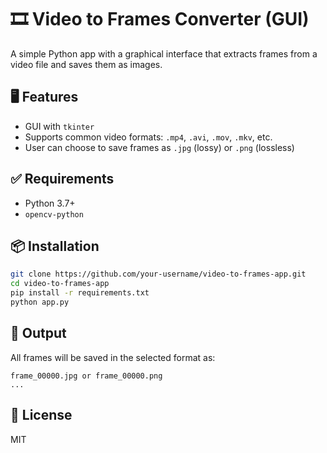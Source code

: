 # 🎞️ Video to Frames Converter (GUI)

A simple Python app with a graphical interface that extracts frames from a video file and saves them as images.

## 🖥 Features

- GUI with `tkinter`
- Supports common video formats: `.mp4`, `.avi`, `.mov`, `.mkv`, etc.
- User can choose to save frames as `.jpg` (lossy) or `.png` (lossless)

## ✅ Requirements

- Python 3.7+
- `opencv-python`

## 📦 Installation

```bash
git clone https://github.com/your-username/video-to-frames-app.git
cd video-to-frames-app
pip install -r requirements.txt
python app.py
```

## 📸 Output

All frames will be saved in the selected format as:

```
frame_00000.jpg or frame_00000.png
...
```

## 📝 License

MIT
